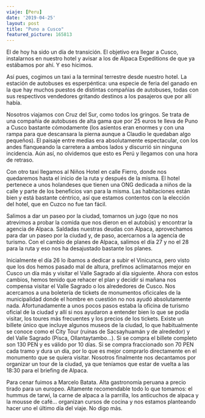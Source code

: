 ```yaml
---
viaje: [Peru]
date: '2019-04-25'
layout: post
title: "Puno a Cusco"
featured_picture: 165813
---
```

El de hoy ha sido un día de transición. El objetivo era llegar a Cusco, instalarnos en nuestro hotel y avisar a los de Alpaca Expeditions de que ya estábamos por ahí. Y eso hicimos.

Así pues, cogimos un taxi a la terminal terrestre desde nuestro hotel. La estación de autobuses es esperpéntica: una especie de feria del ganado en la que hay muchos puestos de distintas compañías de autobuses, todas con sus respectivos vendedores gritando destinos a los pasajeros que por allí había. 

Nosotros viajamos con Cruz del Sur, como todos los gringos. Se trata de una compañía de autobuses de alta gama que por 25 euros te lleva de Puno a Cusco bastante cómodamente (los asientos eran enormes y con una rampa para que descansara la pierna aunque a Claudio le quedaban algo pequeños). El paisaje entre medias era absolutamente espectacular, con los andes flanqueando la carretera a ambos lados y discurrió sin ninguna incidencia. Aún así, no olvidemos que esto es Perú y llegamos con una hora de retraso.

Con otro taxi llegamos al Niños Hotel en calle Fierro, donde nos quedaremos hasta el inicio de la ruta y después de la misma. El hotel pertenece a unos holandeses que tienen una ONG dedicada a niños de la calle y parte de los beneficios van para la misma. Las habitaciones están bien y está bastante céntrico, así que estamos contentos con la elección del hotel, que en Cuzco no fue tan fácil.

Salimos a dar un paseo por la ciudad, tomarnos un jugo (que no nos atrevimos a probar la comida que nos dieron en el autobús) y encontrar la agencia de Alpaca. Saldadas nuestras deudas con Alpaca, aprovechamos para dar un paseo por la ciudad y, de paso, acercarnos a la agencia de turismo. Con el cambio de planes de Alpaca, salimos el día 27 y no el 28 para la ruta y eso nos ha desajustado bastante los planes. 

Inicialmente el día 26 lo íbamos a dedicar a subir el Vinicunca, pero visto que los dos hemos pasado mal de altura, prefimos aclimatarnos mejor en Cusco un día más y visitar el Valle Sagrado al día siguiente. Ahora con estos cambios, hemos tenido que rehacer el plan y decidir si mañana nos compensa visitar el Valle Sagrado o los alrededores de Cusco. Nos acercamos a una boletería de tickets de monumentos oficicales de la municipalidad donde el hombre en cuestión no nos ayudó absolutamente nada. Afortunadamente a unos pocos pasos estaba la oficina de turismo oficial de la ciudad y allí si nos ayudaron a entender bien lo que se podía visitar, los toures más frecuentes y los precios de los tickets. Existe un billete único que incluye algunos museos de la ciudad, lo que habitualmente se conoce como el City Tour (ruinas de Sacsayhuamán y de alrededor) y del Valle Sagrado (Písca, Ollantaytambo...). Si se compra el billete completo son 130 PEN y es válido por 10 días. Si se compra fraccionado son 70 PEN cada tramo y dura un día, por lo que es mejor comprarlo directamente en el monumento que se quiera visitar. Nosotros finalmente nos decantamos por organizar un tour de la ciudad, ya que teníamos que estar de vuelta a las 18:30 para el briefing de Alpaca.

Para cenar fuimos a Marcelo Batata. Alta gastronomía peruana a precio tirado para un europeo. Altamente recomendable todo lo que tomamos: el hummus de tarwi, la carne de alpaca a la parrilla, los anticuchos de alpaca y la mousse de café... organizan cursos de cocina y nos estamos planteando hacer uno el último día del viaje. No digo más. 